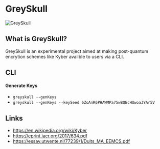 # GreySkull
![GreySkull](https://monkeysfightingrobots.co/wp-content/uploads/2019/11/8751dad3-he-man-pic-1.jpg)

## What is GreySkull?
GreySkull is an experimental project aimed at making post-quantum encrytion schemes like Kyber availble to users via a CLI.

## CLI

#### Generate Keys
- `greyskull --genKeys`
- `greyskull --genKeys --keySeed 6ZoAnR6PHAWMPa75wBQEcHUwoaJYAr5V`
 
## Links
- https://en.wikipedia.org/wiki/Kyber
- https://eprint.iacr.org/2017/634.pdf
- https://essay.utwente.nl/77239/1/Duits_MA_EEMCS.pdf
